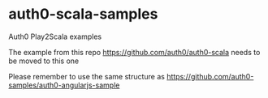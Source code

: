 # auth0-scala-samples

Auth0 Play2Scala examples

The example from this repo https://github.com/auth0/auth0-scala needs to be moved to this one

Please remember to use the same structure as https://github.com/auth0-samples/auth0-angularjs-sample
